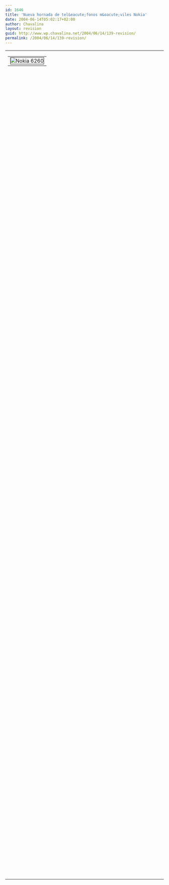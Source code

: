 ```yaml
---
id: 1646
title: 'Nueva hornada de tel&eacute;fonos m&oacute;viles Nokia'
date: 2004-06-14T05:02:17+02:00
author: Chavalina
layout: revision
guid: http://www.wp.chavalina.net/2004/06/14/139-revision/
permalink: /2004/06/14/139-revision/
---
```

<table width="100%" border="0" cellpadding="0" cellspacing="0">
  <tr>
    <td>
      <table border="0" cellspacing="5" cellpadding="10" width="1" align="left">
        <tr>
          <td>
            <img src="http://www.thenewsmarket.com/Previews/NOK/VideoAssets/RepFrames/Large/NOK_1692_10320.jpeg" alt="Nokia 6260" border="1" />
          </td>
        </tr>
      </table>
      
      <p>
        Cinco nuevos modelos, nos trae Nokia intentando remediar su progresivo descenso en ventas, provocado, creo yo, no tanto por su apalancamiento, que no es tal, sino por la gran evoluci&oacute;n de sus competidores, que antes no consegu&iacute;an hacerle sombra y ahora tienen tanto o m&aacute;s que ofrecer que los finlandeses.
      </p>
      
      <p>
        El que veis es el Nokia 6260, el que m&aacute;s me ha gustado de todos, de concha y con Symbian, lo que aumenta sus posibilidades permitiendo, como muchos sab&eacute;is, ver v&iacute;deos, ejecutar aplicaciones propias de un pc, como Word o Excel, compresi&oacute;n de archivos, infinidad de juegos, correo electr&oacute;nico «decente»&#8230; y mucho m&aacute;s, mucho m&aacute;s.
      </p>
      
      <p>
        Pero como yo de estas cosas tan modernas s&eacute; m&aacute;s bien poco, os dejo <a href="http://www.gsmspain.com/foros/showthread.php?s=&#038;threadid=216020&#038;perpage=15&#038;pagenumber=1" target="blank_">este link </a> al foro de Gsmspain donde podr&eacute;is ver las m&aacute;s diversas opiniones, y recalco diversas, sobre todo trat&aacute;ndose de Nokia.
      </p>
    </td>
  </tr>
</table>
